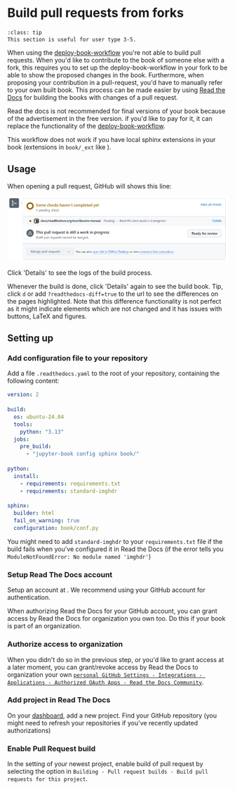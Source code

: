 # Build pull requests from forks

```{admonition} User types
:class: tip
This section is useful for user type 3-5.
```

When using the [deploy-book-workflow](../external/deploy-book-workflow/README.md) you're not able to build pull requests. When you'd like to contribute to the book of someone else with a fork, this requires you to set up the deploy-book-workflow in your fork to be able to show the proposed changes in the book. Furthermore, when proposing your contribution in a pull-request, you'd have to manually refer to your own built book. This process can be made easier by using [Read the Docs](https://about.readthedocs.com/?ref=readthedocs.org) for building the books with changes of a pull request.

Read the docs is not recommended for final versions of your book because of the advertisement in the free version. if you'd like to pay for it, it can replace the functionality of the [deploy-book-workflow](../external/deploy-book-workflow/README.md).

This workflow does not work if you have local sphinx extensions in your book (extensions in `book/_ext` like [](./apa.md)).

## Usage

When opening a pull request, GitHub will shows this line:

![Read the docs in GitHub preview](./figures/readthedocs1.png)

Click 'Details' to see the logs of the build process.

Whenever the build is done, click 'Details' again to see the build book. Tip, click `d` or add `?readthedocs-diff=true` to the url to see the differences on the pages highlighted. Note that this difference functionality is not perfect as it might indicate elements which are not changed and it has issues with buttons, LaTeX and figures.

## Setting up

### Add configuration file to your repository

Add a file `.readthedocs.yaml` to the root of your repository, containing the following content:

```yaml
version: 2

build:
  os: ubuntu-24.04
  tools:
    python: "3.13"
  jobs:
    pre_build:
      - "jupyter-book config sphinx book/"

python:
  install:
    - requirements: requirements.txt
    - requirements: standard-imghdr

sphinx:
  builder: html
  fail_on_warning: true
  configuration: book/conf.py
  ```

You might need to add `standard-imghdr` to your `requirements.txt` file if the build fails when you've configured it in Read the Docs (if the error tells you `ModuleNotFoundError: No module named 'imghdr'`)

### Setup Read The Docs account

Setup an account at [](https://app.readthedocs.org/accounts/login/?next=/dashboard/). We recommend using your GitHub account for authentication.

When authorizing Read the Docs for your GitHub account, you can grant access by Read the Docs for organization you own too. Do this if your book is part of an organization.

### Authorize access to organization
When you didn't do so in the previous step, or you'd like to grant access at a later moment, you can grant/revoke access by Read the Docs to organization your own [`personal GitHub Settings - Integrations - Applications - Authorized OAuth Apps - Read the Docs Community`](https://github.com/settings/connections/applications/fae83c942bc1d89609e2).

### Add project in Read The Docs

On your [dashboard](https://app.readthedocs.org/dashboard/), add a new project. Find your GitHub repository (you might need to refresh your repositories if you've recently updated authorizations)

### Enable Pull Request build

In the setting of your newest project, enable build of pull request by selecting the option in `Building - Pull request builds - Build pull requests for this project`.